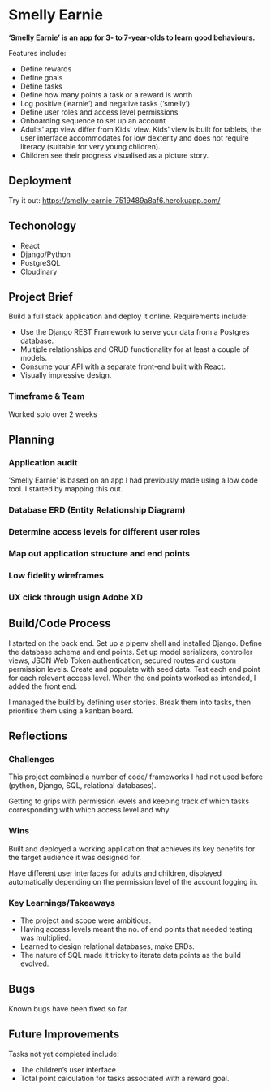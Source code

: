 # Smelly Earnie
__‘Smelly Earnie’ is an app for 3- to 7-year-olds to learn good behaviours.__

Features include:
* Define rewards
* Define goals
* Define tasks
* Define how many points a task or a reward is worth
* Log positive (‘earnie’) and negative tasks (‘smelly’)
* Define user roles and access level permissions
* Onboarding sequence to set up an account
* Adults’ app view differ from Kids’ view. Kids’ view is built for tablets, the user interface accommodates for low dexterity and does not require literacy (suitable for very young children).
* Children see their progress visualised as a picture story.

## Deployment
Try it out: https://smelly-earnie-7519489a8af6.herokuapp.com/

## Techonology
* React
* Django/Python
* PostgreSQL
* Cloudinary

## Project Brief
Build a full stack application and deploy it online. Requirements include:
* Use the Django REST Framework to serve your data from a Postgres database.
* Multiple relationships and CRUD functionality for at least a couple of models.
* Consume your API with a separate front-end built with React.
* Visually impressive design.

### Timeframe & Team
Worked solo over 2 weeks

## Planning
### Application audit
'Smelly Earnie' is based on an app I had previously made using a low code tool. I started by mapping this out.

### Database ERD (Entity Relationship Diagram)

### Determine access levels for different user roles

### Map out application structure and end points

### Low fidelity wireframes

### UX click through usign Adobe XD

## Build/Code Process
I started on the back end. Set up a pipenv shell and installed Django. Define the database schema and end points. Set up model serializers, controller views, JSON Web Token authentication, secured routes and custom permission levels. Create and populate with seed data. Test each end point for each relevant access level. When the end points worked as intended, I added the front end.

I managed the build by defining user stories. Break them into tasks, then prioritise them using a kanban board.

## Reflections
### Challenges
This project combined a number of code/ frameworks I had not used before (python, Django, SQL, relational databases).

Getting to grips with permission levels and keeping track of which tasks corresponding with which access level and why.


### Wins
Built and deployed a working application that achieves its key benefits for the target audience it was designed for.

Have different user interfaces for adults and children, displayed automatically depending on the permission level of the account logging in.

### Key Learnings/Takeaways
* The project and scope were ambitious.
* Having access levels meant the no. of end points that needed testing was multiplied.
* Learned to design relational databases, make ERDs.
* The nature of SQL made it tricky to iterate data points as the build evolved.

## Bugs
Known bugs have been fixed so far.

## Future Improvements
Tasks not yet completed include:
* The children’s user interface
* Total point calculation for tasks associated with a reward goal.